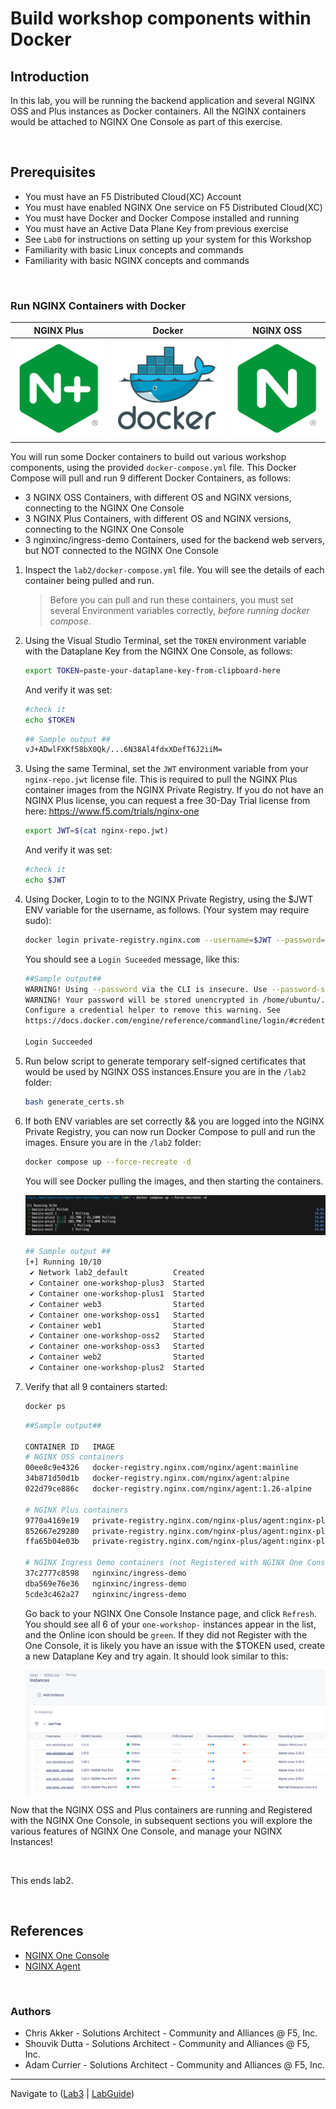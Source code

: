 # Build workshop components within Docker

## Introduction

In this lab, you will be running the backend application and several NGINX OSS and Plus instances as Docker containers. All the NGINX containers would be attached to NGINX One Console as part of this exercise.

<br/>

## Prerequisites

- You must have an F5 Distributed Cloud(XC) Account
- You must have enabled NGINX One service on F5 Distributed Cloud(XC)
- You must have Docker and Docker Compose installed and running
- You must have an Active Data Plane Key from previous exercise
- See `Lab0` for instructions on setting up your system for this Workshop
- Familiarity with basic Linux concepts and commands
- Familiarity with basic NGINX concepts and commands

<br/>

### Run NGINX Containers with Docker

|                NGINX Plus                |              Docker              |             NGINX OSS              |
| :--------------------------------------: | :------------------------------: | :--------------------------------: |
| ![NGINX Plus](media/nginx-plus-icon.png) | ![Docker](media/docker-icon.png) | ![NGINX OSS](media/nginx-icon.png) |

You will run some Docker containers to build out various workshop components, using the provided `docker-compose.yml` file. This Docker Compose will pull and run 9 different Docker Containers, as follows:

- 3 NGINX OSS Containers, with different OS and NGINX versions, connecting to the NGINX One Console
- 3 NGINX Plus Containers, with different OS and NGINX versions, connecting to the NGINX One Console
- 3 nginxinc/ingress-demo Containers, used for the backend web servers, but NOT connected to the NGINX One Console

1. Inspect the `lab2/docker-compose.yml` file. You will see the details of each container being pulled and run.

   > Before you can pull and run these containers, you must set several Environment variables correctly, _before running docker compose_.

1. Using the Visual Studio Terminal, set the `TOKEN` environment variable with the Dataplane Key from the NGINX One Console, as follows:

   ```bash
   export TOKEN=paste-your-dataplane-key-from-clipboard-here
   ```

   And verify it was set:

   ```bash
   #check it
   echo $TOKEN
   ```

   ```bash
   ## Sample output ##
   vJ+ADwlFXKf58bX0Qk/...6N38Al4fdxXDefT6J2iiM=
   ```

1. Using the same Terminal, set the `JWT` environment variable from your `nginx-repo.jwt` license file. This is required to pull the NGINX Plus container images from the NGINX Private Registry. If you do not have an NGINX Plus license, you can request a free 30-Day Trial license from here: <https://www.f5.com/trials/nginx-one>

   ```bash
   export JWT=$(cat nginx-repo.jwt)
   ```

   And verify it was set:

   ```bash
   #check it
   echo $JWT
   ```

1. Using Docker, Login to to the NGINX Private Registry, using the $JWT ENV variable for the username, as follows. (Your system may require sudo):

   ```bash
   docker login private-registry.nginx.com --username=$JWT --password=none
   ```

   You should see a `Login Suceeded` message, like this:

   ```bash
   ##Sample output##
   WARNING! Using --password via the CLI is insecure. Use --password-stdin.
   WARNING! Your password will be stored unencrypted in /home/ubuntu/.docker/config.json.
   Configure a credential helper to remove this warning. See
   https://docs.docker.com/engine/reference/commandline/login/#credentials-store

   Login Succeeded
   ```

1. Run below script to generate temporary self-signed certificates that would be used by NGINX OSS instances.Ensure you are in the `/lab2` folder:

   ```bash
   bash generate_certs.sh
   ```

1. If both ENV variables are set correctly && you are logged into the NGINX Private Registry, you can now run Docker Compose to pull and run the images. Ensure you are in the `/lab2` folder:

   ```bash
   docker compose up --force-recreate -d
   ```

   You will see Docker pulling the images, and then starting the containers.

   ![Docker Pulling](media/lab2_docker-pulling.png)

   ```bash
   ## Sample output ##
   [+] Running 10/10
    ✔ Network lab2_default          Created                                                         0.0s
    ✔ Container one-workshop-plus3  Started                                                         0.4s
    ✔ Container one-workshop-plus1  Started                                                         0.4s
    ✔ Container web3                Started                                                         0.3s
    ✔ Container one-workshop-oss1   Started                                                         0.4s
    ✔ Container web1                Started                                                         0.3s
    ✔ Container one-workshop-oss2   Started                                                         0.4s
    ✔ Container one-workshop-oss3   Started                                                         0.4s
    ✔ Container web2                Started                                                         0.3s
    ✔ Container one-workshop-plus2  Started                                                         0.4s
   ```

1. Verify that all 9 containers started:

   ```bash
   docker ps
   ```

   ```bash
   ##Sample output##

   CONTAINER ID   IMAGE                                                                             COMMAND                  CREATED          STATUS          PORTS                                                                                                                                                                          NAMES
   # NGINX OSS containers
   00ee8c9e4326   docker-registry.nginx.com/nginx/agent:mainline                                    "/docker-entrypoint.…"   44 minutes ago   Up 44 minutes   0.0.0.0:33396->80/tcp, :::33395->80/tcp, 0.0.0.0:33393->443/tcp, :::33392->443/tcp, 0.0.0.0:33388->9000/tcp, :::33387->9000/tcp, 0.0.0.0:33381->9113/tcp, :::33380->9113/tcp   one-workshop-oss1
   34b871d50d1b   docker-registry.nginx.com/nginx/agent:alpine                                      "/docker-entrypoint.…"   44 minutes ago   Up 44 minutes   0.0.0.0:33391->80/tcp, :::33390->80/tcp, 0.0.0.0:33385->443/tcp, :::33384->443/tcp, 0.0.0.0:33378->9000/tcp, :::33377->9000/tcp, 0.0.0.0:33375->9113/tcp, :::33374->9113/tcp   one-workshop-oss2
   022d79ce886c   docker-registry.nginx.com/nginx/agent:1.26-alpine                                 "/docker-entrypoint.…"   44 minutes ago   Up 44 minutes   0.0.0.0:33398->80/tcp, :::33397->80/tcp, 0.0.0.0:33395->443/tcp, :::33394->443/tcp, 0.0.0.0:33392->9000/tcp, :::33391->9000/tcp, 0.0.0.0:33386->9113/tcp, :::33385->9113/tcp   one-workshop-oss3

   # NGINX Plus containers
   9770a4169e19   private-registry.nginx.com/nginx-plus/agent:nginx-plus-r32-alpine-3.20-20240613   "/usr/bin/supervisor…"   44 minutes ago   Up 44 minutes   0.0.0.0:33397->80/tcp, :::33396->80/tcp, 0.0.0.0:33394->443/tcp, :::33393->443/tcp, 0.0.0.0:33389->9000/tcp, :::33388->9000/tcp, 0.0.0.0:33383->9113/tcp, :::33382->9113/tcp   one-workshop-plus1
   852667e29280   private-registry.nginx.com/nginx-plus/agent:nginx-plus-r31-alpine-3.19-20240522   "/usr/bin/supervisor…"   44 minutes ago   Up 44 minutes   0.0.0.0:33382->80/tcp, :::33381->80/tcp, 0.0.0.0:33377->443/tcp, :::33376->443/tcp, 0.0.0.0:33374->9000/tcp, :::33373->9000/tcp, 0.0.0.0:33372->9113/tcp, :::33371->9113/tcp   one-workshop-plus2
   ffa65b04e03b   private-registry.nginx.com/nginx-plus/agent:nginx-plus-r31-ubi-9-20240522         "/usr/bin/supervisor…"   44 minutes ago   Up 44 minutes   0.0.0.0:33373->80/tcp, :::33372->80/tcp, 0.0.0.0:33371->443/tcp, :::33370->443/tcp, 0.0.0.0:33370->9000/tcp, :::33369->9000/tcp, 0.0.0.0:33369->9113/tcp, :::33368->9113/tcp   one-workshop-plus3

   # NGINX Ingress Demo containers (not Registered with NGINX One Console)
   37c2777c8598   nginxinc/ingress-demo                                                             "/docker-entrypoint.…"   44 minutes ago   Up 44 minutes   0.0.0.0:33387->80/tcp, :::33386->80/tcp, 0.0.0.0:33379->443/tcp, :::33378->443/tcp                                                                                             web1
   dba569e76e36   nginxinc/ingress-demo                                                             "/docker-entrypoint.…"   44 minutes ago   Up 44 minutes   443/tcp, 0.0.0.0:33390->80/tcp, :::33389->80/tcp, 0.0.0.0:33384->433/tcp, :::33383->433/tcp                                                                                    web2
   5cde3c462a27   nginxinc/ingress-demo                                                             "/docker-entrypoint.…"   44 minutes ago   Up 44 minutes   0.0.0.0:33380->80/tcp, :::33379->80/tcp, 0.0.0.0:33376->443/tcp, :::33375->443/tcp                                                                                             web3
   ```

   Go back to your NGINX One Console Instance page, and click `Refresh`. You should see all 6 of your `one-workshop-` instances appear in the list, and the Online icon should be `green`. If they did not Register with the One Console, it is likely you have an issue with the $TOKEN used, create a new Dataplane Key and try again. It should look similar to this:

   ![NGINX Instances](media/lab2_none-instances.png)

Now that the NGINX OSS and Plus containers are running and Registered with the NGINX One Console, in subsequent sections you will explore the various features of NGINX One Console, and manage your NGINX Instances!

<br/>

This ends lab2.

<br/>

## References

- [NGINX One Console](https://docs.nginx.com/nginx-one/)
- [NGINX Agent](https://docs.nginx.com/nginx-agent/overview/)

<br/>

### Authors

- Chris Akker - Solutions Architect - Community and Alliances @ F5, Inc.
- Shouvik Dutta - Solutions Architect - Community and Alliances @ F5, Inc.
- Adam Currier - Solutions Architect - Community and Alliances @ F5, Inc.

---

Navigate to ([Lab3](../lab3/readme.md) | [LabGuide](../readme.md))

